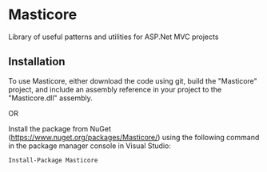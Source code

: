 # Masticore
Library of useful patterns and utilities for ASP.Net MVC projects

Installation
------------
To use Masticore, either download the code using git, build the "Masticore" project, and include an assembly reference in your project to the "Masticore.dll" assembly.

OR

Install the package from NuGet (https://www.nuget.org/packages/Masticore/) using the following command in the package manager console in Visual Studio:

```
Install-Package Masticore
```
